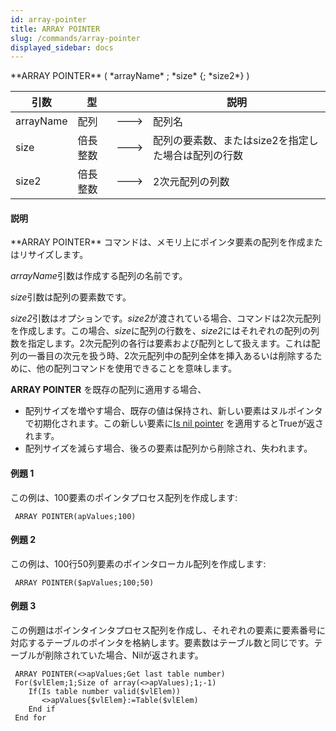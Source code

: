 ```yaml
---
id: array-pointer
title: ARRAY POINTER
slug: /commands/array-pointer
displayed_sidebar: docs
---
```


<!--REF #_command_.ARRAY POINTER.Syntax-->**ARRAY POINTER** ( *arrayName* ; *size* {; *size2*} )<!-- END REF-->
<!--REF #_command_.ARRAY POINTER.Params-->
| 引数 | 型 |  | 説明 |
| --- | --- | --- | --- |
| arrayName | 配列 | &#x1F852; | 配列名 |
| size | 倍長整数 | &#x1F852; | 配列の要素数、またはsize2を指定した場合は配列の行数 |
| size2 | 倍長整数 | &#x1F852; | 2次元配列の列数 |

<!-- END REF-->

#### 説明 

<!--REF #_command_.ARRAY POINTER.Summary-->**ARRAY POINTER** コマンドは、メモリ上にポインタ要素の配列を作成またはリサイズします。<!-- END REF-->  
  
*arrayName*引数は作成する配列の名前です。  
  
*size*引数は配列の要素数です。  
  
*size2*引数はオプションです。*size2*が渡されている場合、コマンドは2次元配列を作成します。この場合、*size*に配列の行数を、*size2*にはそれぞれの配列の列数を指定します。2次元配列の各行は要素および配列として扱えます。これは配列の一番目の次元を扱う時、2次元配列中の配列全体を挿入あるいは削除するために、他の配列コマンドを使用できることを意味します。  
  
**ARRAY POINTER** を既存の配列に適用する場合、  
  
* 配列サイズを増やす場合、既存の値は保持され、新しい要素はヌルポインタで初期化されます。この新しい要素に[Is nil pointer](is-nil-pointer.md) を適用するとTrueが返されます。
* 配列サイズを減らす場合、後ろの要素は配列から削除され、失われます。

#### 例題 1 

この例は、100要素のポインタプロセス配列を作成します:  

```4d
 ARRAY POINTER(apValues;100)
```

#### 例題 2 

この例は、100行50列要素のポインタローカル配列を作成します:  

```4d
 ARRAY POINTER($apValues;100;50)
```

#### 例題 3 

この例題はポインタインタプロセス配列を作成し、それぞれの要素に要素番号に対応するテーブルのポインタを格納します。要素数はテーブル数と同じです。テーブルが削除されていた場合、Nilが返されます。 

```4d
 ARRAY POINTER(<>apValues;Get last table number)
 For($vlElem;1;Size of array(<>apValues);1;-1)
    If(Is table number valid($vlElem))
       <>apValues{$vlElem}:=Table($vlElem)
    End if
 End for
```
